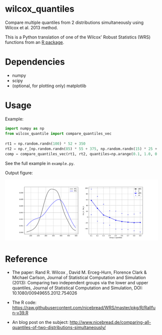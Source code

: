 # wilcox_quantiles

Compare multiple quantiles from 2 distributions simultaneously using Wilcox et al. 2013 method.

This is a Python translation of one of the Wilcox' Robust Statistics (WRS) functions from an [R package](https://github.com/nicebread/WRS).

# Dependencies

+ numpy
+ scipy
+ (optional, for plotting only) matplotlib

# Usage

Example:

```python
import numpy as np
from wilcox_quantile import compare_quantiles_vec

rt1 = np.random.randn(100) * 52 + 350
rt2 = np.r_[np.random.randn(85) * 55 + 375, np.random.randn(15) * 25 + 220]
comp = compare_quantiles_vec(rt1, rt2, quantiles=np.arange(0.1, 1.0, 0.1))
```

See the full example in `example.py`.

Output figure:

![](./example_plot.png)


# Reference

+ The paper: Rand R. Wilcox , David M. Erceg-Hurn, Florence Clark & Michael Carlson,
Journal of Statistical Computation and Simulation (2013): Comparing two independent groups
via the lower and upper quantiles, Journal of Statistical Computation and Simulation, DOI:
10.1080/00949655.2012.754026

+ The R code: https://raw.githubusercontent.com/nicebread/WRS/master/pkg/R/Rallfun-v39.R

+ An blog post on the subject: http://www.nicebread.de/comparing-all-quantiles-of-two-distributions-simultaneously/
